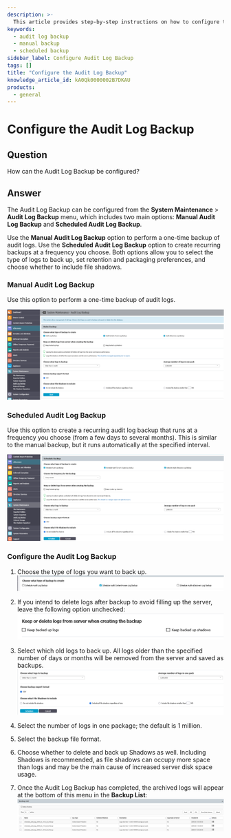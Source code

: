 ```yaml
---
description: >-
  This article provides step-by-step instructions on how to configure the Audit Log Backup in the system, including options for manual and scheduled backups.
keywords:
  - audit log backup
  - manual backup
  - scheduled backup
sidebar_label: Configure Audit Log Backup
tags: []
title: "Configure the Audit Log Backup"
knowledge_article_id: kA0Qk0000002B7DKAU
products:
  - general
---
```


# Configure the Audit Log Backup

## Question

How can the Audit Log Backup be configured?

## Answer

The Audit Log Backup can be configured from the **System Maintenance** > **Audit Log Backup** menu, which includes two main options: **Manual Audit Log Backup** and **Scheduled Audit Log Backup**.

Use the **Manual Audit Log Backup** option to perform a one-time backup of audit logs. Use the **Scheduled Audit Log Backup** option to create recurring backups at a frequency you choose. Both options allow you to select the type of logs to back up, set retention and packaging preferences, and choose whether to include file shadows.

### Manual Audit Log Backup

Use this option to perform a one-time backup of audit logs.

![Manual Audit Log Backup section in Endpoint Protector](./images/servlet_image_5c836ce7f58d.png)

### Scheduled Audit Log Backup

Use this option to create a recurring audit log backup that runs at a frequency you choose (from a few days to several months). This is similar to the manual backup, but it runs automatically at the specified interval.

![Scheduled Audit Log Backup section in Endpoint Protector](./images/servlet_image_d9422308ff4b.png)

### Configure the Audit Log Backup

1. Choose the type of logs you want to back up.  
   ![Select log types for backup in Endpoint Protector](./images/servlet_image_cfc48ae58743.png)

2. If you intend to delete logs after backup to avoid filling up the server, leave the following option unchecked:  
   ![Option to keep logs after backup in Endpoint Protector](./images/servlet_image_43592b74bddb.png)

3. Select which old logs to back up. All logs older than the specified number of days or months will be removed from the server and saved as backups.  
   ![Select old logs to backup in Endpoint Protector](./images/servlet_image_6d5dba18caac.png)

4. Select the number of logs in one package; the default is 1 million.

5. Select the backup file format.

6. Choose whether to delete and back up Shadows as well. Including Shadows is recommended, as file shadows can occupy more space than logs and may be the main cause of increased server disk space usage.

7. Once the Audit Log Backup has completed, the archived logs will appear at the bottom of this menu in the **Backup List**:
   ![Backup List section in Endpoint Protector](./images/servlet_image_c59a8c7e74e8.png)